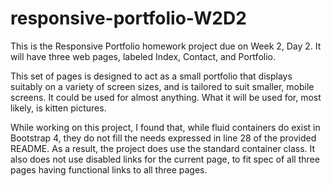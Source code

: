 # responsive-portfolio-W2D2
This is the Responsive Portfolio homework project due on Week 2, Day 2. It will have three web pages, labeled Index, Contact, and Portfolio.

This set of pages is designed to act as a small portfolio that displays suitably on a variety of screen sizes, and is tailored to suit smaller, mobile screens. It could be used for almost anything. What it will be used for, most likely, is kitten pictures.

While working on this project, I found that, while fluid containers do exist in Bootstrap 4, they do not fill the needs expressed in line 28 of the provided README. As a result, the project does use the standard container class. It also does not use disabled links for the current page, to fit spec of all three pages having functional links to all three pages.
